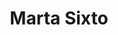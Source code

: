 ---
title: "Marta Sixto"
url: /ciudad-autonoma-de-buenos-aires/marta-sixto-avenida-cabildo/
shop: zapatos
---